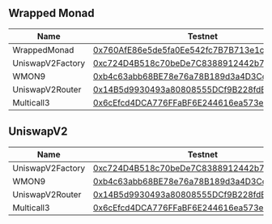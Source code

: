 ## Wrapped Monad

| Name                                 | Testnet                                                                                                                                      | 
| ------------------------------------ | -------------------------------------------------------------------------------------------------------------------------------------------- | 
| WrappedMonad                         | [0x760AfE86e5de5fa0Ee542fc7B7B713e1c5425701](https://explorer.monad-testnet.category.xyz/address/0x760AfE86e5de5fa0Ee542fc7B7B713e1c5425701) |
| UniswapV2Factory                     | [0xc724D4B518c70beDe7C8388912442b74809558D9](https://explorer.monad-testnet.category.xyz/address/0xc724D4B518c70beDe7C8388912442b74809558D9) | 
| WMON9                                | [0xb4c63abb68BE78e76a78B189d3a4D3Cd94e3838b](https://explorer.monad-testnet.category.xyz/address/0xb4c63abb68BE78e76a78B189d3a4D3Cd94e3838b) | 
| UniswapV2Router                      | [0x14B5d9930493a80808555DCf9B228fdEc460cd92](https://explorer.monad-testnet.category.xyz/address/0x14B5d9930493a80808555DCf9B228fdEc460cd92) | 
| Multicall3                           | [0x6cEfcd4DCA776FFaBF6E244616ea573e4d646566](https://explorer.monad-testnet.category.xyz/address/0x6cEfcd4DCA776FFaBF6E244616ea573e4d646566) | 

## UniswapV2
| Name                                 | Testnet                                                                                                                                      | 
| ------------------------------------ | -------------------------------------------------------------------------------------------------------------------------------------------- | 
| UniswapV2Factory                     | [0xc724D4B518c70beDe7C8388912442b74809558D9](https://explorer.monad-testnet.category.xyz/address/0xc724D4B518c70beDe7C8388912442b74809558D9) | 
| WMON9                                | [0xb4c63abb68BE78e76a78B189d3a4D3Cd94e3838b](https://explorer.monad-testnet.category.xyz/address/0xb4c63abb68BE78e76a78B189d3a4D3Cd94e3838b) | 
| UniswapV2Router                      | [0x14B5d9930493a80808555DCf9B228fdEc460cd92](https://explorer.monad-testnet.category.xyz/address/0x14B5d9930493a80808555DCf9B228fdEc460cd92) | 
| Multicall3                           | [0x6cEfcd4DCA776FFaBF6E244616ea573e4d646566](https://explorer.monad-testnet.category.xyz/address/0x6cEfcd4DCA776FFaBF6E244616ea573e4d646566) | 